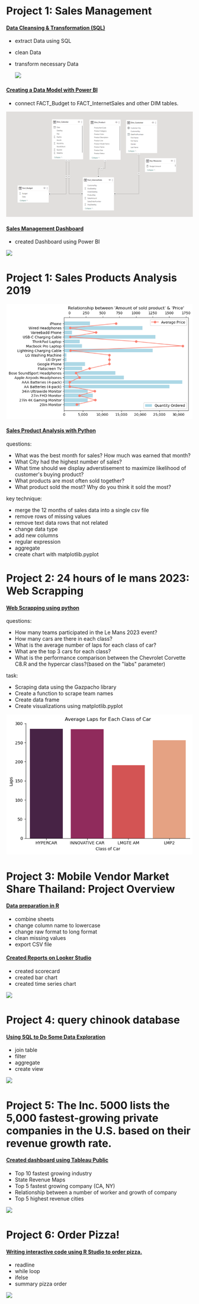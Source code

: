 
# Project 1: Sales Management
#### [Data Cleansing & Transformation (SQL)](https://github.com/oat0054/bootcamp_projects/blob/main/smartphone_th/data%20transformation%20-%20phone_vendor_th_project%20%E2%80%93%20Datalore.pdf)
- extract Data using SQL
- clean Data
- transform necessary Data


  ![](/images/phone_time_series.png)


#### [Creating a Data Model with Power BI](images/model_sales_powerbi.png)
- connect FACT_Budget to FACT_InternetSales and other  DIM tables.


![](images/model_sales_powerbi.png)

#### [Sales Management Dashboard](https://app.powerbi.com/links/vu6NZIJEoY?ctid=4dd8a667-96b2-4697-8036-3b1a6c85424e&pbi_source=linkShare)
- created Dashboard using Power BI


![](/images/phone_time_series.png)



# Project 1: Sales Products Analysis 2019

![](images/sale_product_analysis.png)
#### [Sales Product Analysis with Python](https://github.com/oat0054/oat0054.github.io/blob/main/projects/Sales%20Products%20Analysis.pdf)
questions:
   - What was the best month for sales? How much was earned that month?
   - What City had the highest number of sales?
   - What time should we display adverstisement to maximize likelihood of  customer's buying product?
   - What products are most often sold together?
   - What product sold the most? Why do you think it sold the most?


key technique:
  - merge the 12 months of sales data into a single csv file
  - remove rows of missing values
  - remove text data rows that not related
  - change data type
  - add new columns
  - regular expression
  - aggregate
  - create chart with matplotlib.pyplot


# Project 2: 24 hours of le mans 2023: Web Scrapping

#### [Web Scrapping using python](https://github.com/oat0054/oat0054.github.io/blob/main/projects/24%20hours%20of%20le%20mans%202023.pdf)
questions:
   - How many teams participated in the Le Mans 2023 event?
   - How many cars are there in each class?
   - What is the average number of laps for each class of car?
   - What are the top 3 cars for each class?
   - What is the performance comparison between the Chevrolet Corvette C8.R and the hypercar class?(based on the "labs" parameter)


task:
   - Scraping data using the Gazpacho library
   - Create a function to scrape team names
   - Create data frame
   - Create visualizations using matplotlib.pyplot

![](images/leman_lab.png)


# Project 3: Mobile Vendor Market Share Thailand: Project Overview

#### [Data preparation in R](https://github.com/oat0054/bootcamp_projects/blob/main/smartphone_th/data%20transformation%20-%20phone_vendor_th_project%20%E2%80%93%20Datalore.pdf)
- combine sheets
- change column name to lowercase
- change raw format to long format
- clean missing values
- export CSV file

#### [Created Reports on Looker Studio](https://github.com/oat0054/bootcamp_projects/blob/main/smartphone_th/Mobile_Vendor_Market_Share_Thailand_2018_-_2022.pdf)
- created scorecard
- created bar chart
- created time series chart

![](/images/phone_time_series.png)


# Project 4: query chinook database
#### [Using SQL to Do Some Data Exploration](https://github.com/oat0054/oat0054.github.io/blob/main/projects/chinook.db.sql)
- join table
- filter
- aggregate
- create view

![](/images/chinook_er.jpg)


# Project 5: The Inc. 5000 lists the 5,000 fastest-growing private companies in the U.S. based on their revenue growth rate.
#### [Created dashboard using Tableau Public](https://github.com/oat0054/bootcamp_projects/blob/main/5000_inc_2014.pdf)
- Top 10 fastest growing industry
- State Revenue Maps
- Top 5  fastest growing company (CA, NY)
- Relationship between a number of worker and growth of company
- Top 5 highest revenue cities

![](/images/growth_ca_ny.png)


# Project 6: Order Pizza!
#### [Writing interactive code using R Studio to order pizza.](https://github.com/oat0054/bootcamp_projects/blob/main/order_pizza.R)
- readline
- while loop
- ifelse
- summary pizza order

![](/images/pizza_alan-hardmanunsplash.jpg)


